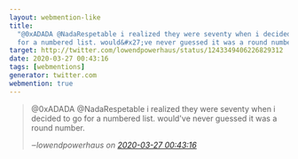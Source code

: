 ```yaml
---
layout: webmention-like
title:
  "@0xADADA @NadaRespetable i realized they were seventy when i decided to go
  for a numbered list. would&#x27;ve never guessed it was a round number."
target: http://twitter.com/lowendpowerhaus/status/1243349406226829312
date: 2020-03-27 00:43:16
tags: [webmentions]
generator: twitter.com
webmention: true
---
```


<blockquote class="external-citation">
  <p>
    @0xADADA @NadaRespetable i realized they were seventy when i decided to go for a numbered list. would&#x27;ve never guessed it was a round number.
  </p>
  <cite>‒<span class="p-author p-name">lowendpowerhaus</span>
    on
    <a href="http://twitter.com/lowendpowerhaus/status/1243349406226829312" rel="external nofollow" target="_blank">2020-03-27 00:43:16</a>
  </cite>
</blockquote>
